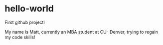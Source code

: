 hello-world
===========

First github project!

My name is Matt, currently an MBA student at CU- Denver, trying to regain my code skills!

